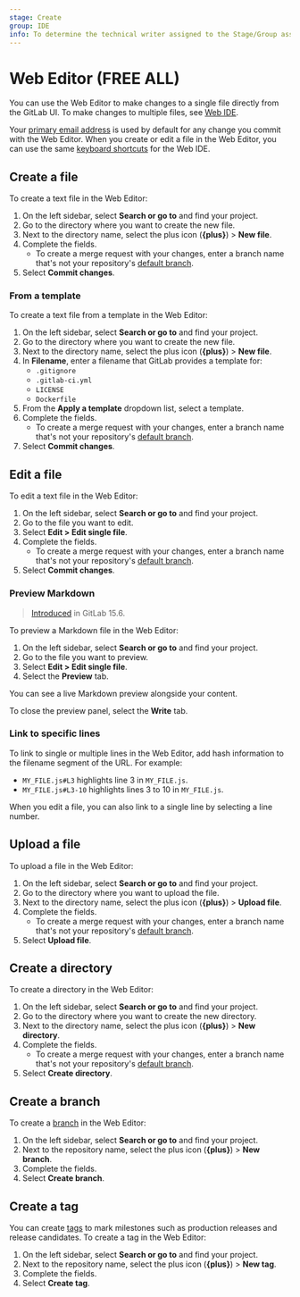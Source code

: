 ```yaml
---
stage: Create
group: IDE
info: To determine the technical writer assigned to the Stage/Group associated with this page, see https://about.gitlab.com/handbook/product/ux/technical-writing/#assignments
---
```


# Web Editor **(FREE ALL)**

You can use the Web Editor to make changes to a single file directly from the GitLab UI.
To make changes to multiple files, see [Web IDE](../web_ide/index.md).

Your [primary email address](../../profile/index.md#change-the-email-displayed-on-your-commits)
is used by default for any change you commit with the Web Editor.
When you create or edit a file in the Web Editor, you can use the same
[keyboard shortcuts](../../shortcuts.md#web-ide) for the Web IDE.

## Create a file

To create a text file in the Web Editor:

1. On the left sidebar, select **Search or go to** and find your project.
1. Go to the directory where you want to create the new file.
1. Next to the directory name, select the plus icon (**{plus}**) > **New file**.
1. Complete the fields.
   - To create a merge request with your changes, enter a branch name
   that's not your repository's [default branch](branches/default.md).
1. Select **Commit changes**.

### From a template

To create a text file from a template in the Web Editor:

1. On the left sidebar, select **Search or go to** and find your project.
1. Go to the directory where you want to create the new file.
1. Next to the directory name, select the plus icon (**{plus}**) > **New file**.
1. In **Filename**, enter a filename that GitLab provides a template for:
   - `.gitignore`
   - `.gitlab-ci.yml`
   - `LICENSE`
   - `Dockerfile`
1. From the **Apply a template** dropdown list, select a template.
1. Complete the fields.
   - To create a merge request with your changes, enter a branch name
   that's not your repository's [default branch](branches/default.md).
1. Select **Commit changes**.

## Edit a file

To edit a text file in the Web Editor:

1. On the left sidebar, select **Search or go to** and find your project.
1. Go to the file you want to edit.
1. Select **Edit > Edit single file**.
1. Complete the fields.
   - To create a merge request with your changes, enter a branch name
   that's not your repository's [default branch](branches/default.md).
1. Select **Commit changes**.

### Preview Markdown

> [Introduced](https://gitlab.com/gitlab-org/gitlab/-/issues/378966) in GitLab 15.6.

To preview a Markdown file in the Web Editor:

1. On the left sidebar, select **Search or go to** and find your project.
1. Go to the file you want to preview.
1. Select **Edit > Edit single file**.
1. Select the **Preview** tab.

You can see a live Markdown preview alongside your content.

To close the preview panel, select the **Write** tab.

### Link to specific lines

To link to single or multiple lines in the Web Editor, add hash
information to the filename segment of the URL. For example:

- `MY_FILE.js#L3` highlights line 3 in `MY_FILE.js`.
- `MY_FILE.js#L3-10` highlights lines 3 to 10 in `MY_FILE.js`.

When you edit a file, you can also link to a single line by selecting a line number.

## Upload a file

To upload a file in the Web Editor:

<!-- This list is duplicated at doc/user/project/repository/index.md#add-a-file-from-the-ui -->
<!-- For why we duplicated the info, see https://gitlab.com/gitlab-org/gitlab/-/merge_requests/111072#note_1267429478 -->

1. On the left sidebar, select **Search or go to** and find your project.
1. Go to the directory where you want to upload the file.
1. Next to the directory name, select the plus icon (**{plus}**) > **Upload file**.
1. Complete the fields.
   - To create a merge request with your changes, enter a branch name
   that's not your repository's [default branch](branches/default.md).
1. Select **Upload file**.

## Create a directory

To create a directory in the Web Editor:

1. On the left sidebar, select **Search or go to** and find your project.
1. Go to the directory where you want to create the new directory.
1. Next to the directory name, select the plus icon (**{plus}**) > **New directory**.
1. Complete the fields.
   - To create a merge request with your changes, enter a branch name
   that's not your repository's [default branch](branches/default.md).
1. Select **Create directory**.

## Create a branch

To create a [branch](branches/index.md) in the Web Editor:

1. On the left sidebar, select **Search or go to** and find your project.
1. Next to the repository name, select the plus icon (**{plus}**) > **New branch**.
1. Complete the fields.
1. Select **Create branch**.

## Create a tag

You can create [tags](tags/index.md) to mark milestones such as
production releases and release candidates. To create a tag in the Web Editor:

1. On the left sidebar, select **Search or go to** and find your project.
1. Next to the repository name, select the plus icon (**{plus}**) > **New tag**.
1. Complete the fields.
1. Select **Create tag**.
